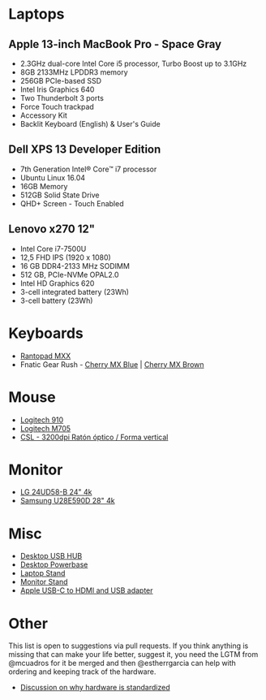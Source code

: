# Laptops

## Apple 13-inch MacBook Pro - Space Gray 
- 2.3GHz dual-core Intel Core i5 processor, Turbo Boost up to 3.1GHz
- 8GB 2133MHz LPDDR3 memory
- 256GB PCIe-based SSD
- Intel Iris Graphics 640
- Two Thunderbolt 3 ports
- Force Touch trackpad
- Accessory Kit
- Backlit Keyboard (English) & User's Guide

## Dell XPS 13 Developer Edition
- 7th Generation Intel® Core™ i7 processor
- Ubuntu Linux 16.04
- 16GB Memory
- 512GB Solid State Drive
- QHD+ Screen - Touch Enabled

## Lenovo x270 12"
- Intel Core i7-7500U
- 12,5 FHD IPS (1920 x 1080) 
- 16 GB DDR4-2133 MHz SODIMM
- 512 GB, PCIe-NVMe OPAL2.0
- Intel HD Graphics 620
- 3-cell integrated battery (23Wh)
- 3-cell battery (23Wh)

# Keyboards 
- [Rantopad MXX](https://www.amazon.es/Rantopad-MXX-Mechanical-Gaming-Keyboard/dp/B01JIPTFL2/ref=sr_1_cc_1?s=aps&ie=UTF8&qid=1483029977&sr=1-1-catcorr&keywords=rantopad&th=1)
- Fnatic Gear Rush - [Cherry MX Blue](https://www.amazon.es/Fnatic-Gear-Mechanical-Keyboard-Switches/dp/B01DKZGQWW/ref=sr_1_22?s=electronics&ie=UTF8&qid=1497544576&sr=1-22) | [Cherry MX Brown](https://www.amazon.es/Fnatic-Gear-Mechanical-Keyboard-Switches/dp/B01EI1ZXPI/ref=sr_1_6?s=electronics&ie=UTF8&qid=1488285204&sr=1-6)

# Mouse
- [Logitech 910](https://www.amazon.es/gp/product/B00DY50D00/ref=oh_aui_search_detailpage?ie=UTF8&psc=1)
- [Logitech M705](https://www.amazon.es/Logitech-M705-Rat%C3%B3n-l%C3%A1ser-inal%C3%A1mbrico/dp/B003STDR1E/ref=sr_1_4?ie=UTF8&qid=1486984610&sr=8-4&keywords=raton+logitech)
- [CSL - 3200dpi Ratón óptico / Forma vertical](https://www.amazon.es/gp/product/B01H6QEMFY)

# Monitor
- [LG 24UD58-B 24" 4k](https://www.amazon.es/LG-24UD58-B-Monitor-pulgadas-resoluci%C3%B3n/dp/B01M64QNU2/ref=sr_1_1?s=computers&ie=UTF8&qid=1488365331&sr=1-1&keywords=monitor+3840)
- [Samsung U28E590D 28" 4k](https://www.amazon.es/Samsung-U28E590D-Monitor-Pixeles-Ultra/dp/B00WUACE4S/ref=sr_1_1?ie=UTF8&qid=1487786963&sr=8-1&keywords=monitor+4k)

# Misc
- [Desktop USB HUB](https://www.amazon.es/Puertos-Aluminio-Velocidad-Ordenador-Port%C3%A1til/dp/B00KNL6IP2/ref=sr_1_2?s=electronics&ie=UTF8&qid=1486986302&sr=1-2-spons&keywords=hub+usb&psc=1)
- [Desktop Powerbase](https://www.amazon.es/Allocacoc-PowerCube-ReWirable-P%C3%BArpura-m%C3%BAltiple/dp/B010XEHG8Q/ref=sr_1_1?s=electronics&ie=UTF8&qid=1493896780&sr=1-1&keywords=PowerCube+usb+viaje)
- [Laptop Stand](https://www.amazon.es/gp/product/B01CCMCGWI/ref=oh_aui_detailpage_o06_s00?ie=UTF8&psc=1)
- [Monitor Stand](https://www.amazon.es/gp/product/B00HAMQY2E/ref=oh_aui_detailpage_o02_s00?ie=UTF8&psc=1)
- [Apple USB-C to HDMI and USB adapter](https://www.apple.com/es/shop/product/MJ1K2ZM/A/usb-c-digital-av-multiport-adapter?fnode=6967a5d4ed7e9d5e7e1bd97c97e2a93e88fc296172c1f92ec7ec717ffcf59064a1ba864c898896b78871b6e3bcb0c00c97e9550c5edcb59eec3453789d8377b9f002ae0cc4ed0c2a87257a5e4013219b52ce1174fe5a7dec43147c739bc9ee71)

# Other

This list is open to suggestions via pull requests. If you think anything is missing that can make your life better, suggest it, you need the LGTM from @mcuadros for it be merged and then @estherrgarcia can help with ordering and keeping track of the hardware. 

- [Discussion on why hardware is standardized](https://github.com/src-d/guide/issues/25)

